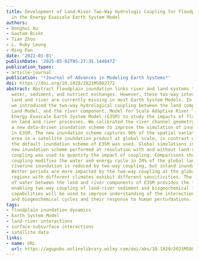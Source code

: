 ```yaml
---
title: Development of Land-River Two-Way Hydrologic Coupling for Floodplain Inundation
  in the Energy Exascale Earth System Model
authors:
- Donghui Xu
- Gautam Bisht
- Tian Zhou
- L. Ruby Leung
- Ming Pan
date: '2022-01-01'
publishDate: '2025-05-02T05:27:35.144847Z'
publication_types:
- article-journal
publication: '*Journal of Advances in Modeling Earth Systems*'
doi: https://doi.org/10.1029/2021MS002772
abstract: Abstract Floodplain inundation links river and land systems through significant
  water, sediment, and nutrient exchanges. However, these two-way interactions between
  land and river are currently missing in most Earth System Models. In this study,
  we introduced the two-way hydrological coupling between the land component, E3SM
  Land Model, and the river component, Model for Scale Adaptive River Transport, in
  Energy Exascale Earth System Model (E3SM) to study the impacts of floodplain inundation
  on land and river processes. We calibrated the river channel geometry and developed
  a new data-driven inundation scheme to improve the simulation of inundation dynamics
  in E3SM. The new inundation scheme captures 96% of the spatial variation of inundation
  area in a satellite inundation product at global scale, in contrast with 7% when
  the default inundation scheme of E3SM was used. Global simulations including the
  new inundation scheme performed at resolution with and without land-river two-way
  coupling was used to quantify the impact of coupling. Comparisons show that two-way
  coupling modifies the water and energy cycle in 20% of the global land cells. Specifically,
  riverine inundation is reduced by two-way coupling, but inland inundation is intensified.
  Wetter periods are more impacted by the two-way coupling at the global scale, while
  regions with different climates exhibit different sensitivities. The two-way exchange
  of water between the land and river components of E3SM provides the foundation for
  enabling two-way coupling of land-river sediment and biogeochemical fluxes. These
  capabilities will be used to improve understanding of the interactions between water
  and biogeochemical cycles and their response to human perturbations.
tags:
- floodplain inundation dynamics
- Earth System Model
- land-river interactions
- surface-subsurface interactions
- satellite data
links:
- name: URL
  url: https://agupubs.onlinelibrary.wiley.com/doi/abs/10.1029/2021MS002772
---
```

